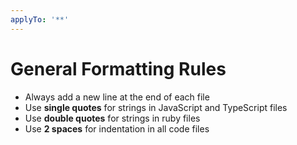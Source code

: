 ```yaml
---
applyTo: '**'
---
```


# General Formatting Rules

- Always add a new line at the end of each file
- Use **single quotes** for strings in JavaScript and TypeScript files
- Use **double quotes** for strings in ruby files
- Use **2 spaces** for indentation in all code files
